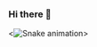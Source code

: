 ### Hi there 👋

<!--
**SamuelTRodrigues/SamuelTRodrigues** is a ✨ _special_ ✨ repository because its `README.md` (this file) appears on your GitHub profile.

Here are some ideas to get you started:

- 🔭 I’m currently working on ...
- 🌱 I’m currently learning ...
- 👯 I’m looking to collaborate on ...
- 🤔 I’m looking for help with ...
- 💬 Ask me about ...
- 📫 How to reach me: ...
- 😄 Pronouns: ...
- ⚡ Fun fact: ...
-->


<![Snake animation](https://github.com/SamuelTRodrigues/SamuelTRodrigues/blob/output/github-contribution-grid-snake.svg)>
